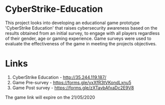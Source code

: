 # CyberStrike-Education
This project looks into developing an educational game prototype 'CyberStrike Education' that raises cybersecurity awareness based on the results obtained from an initial survey, to engage with all players regardless of their gender, age or gaming experience. Game surveys were used to evaluate the effectiveness of the game in meeting the projects objectives. 


# Links
1. CyberStrike Education - http://35.244.119.187/
2. Game Pre-survey - https://forms.gle/yxXfR3tVKondLxnu5
3. Game Post survey - https://forms.gle/zXTavbAfxaDc2E9V8

The game link will expire on the 21/05/2020 
